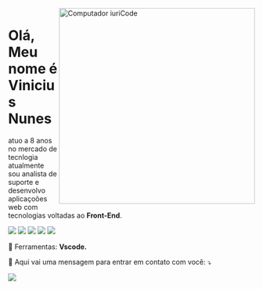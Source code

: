 <img src="https://raw.githubusercontent.com/MicaelliMedeiros/micaellimedeiros/master/image/computer-illustration.png" min-width="400px" max-width="400px" width="400px" align="right" alt="Computador iuriCode">

# Olá, Meu nome é Vinicius Nunes

<p align="left"> 
   atuo a 8 anos no mercado de tecnlogia atualmente sou analista de suporte e desenvolvo aplicaçoões web     com tecnologias voltadas ao <strong>Front-End</strong>.<br>
 
</p>

<p align="left">
 
   <img src="https://img.shields.io/badge/HTML5-E34F26?style=for-the-badge&logo=html5&logoColor=white">
   <img src="https://img.shields.io/badge/CSS3-1572B6?style=for-the-badge&logo=css3&logoColor=white">
   <img src="https://img.shields.io/badge/Sass-CC6699?style=for-the-badge&logo=sass&logoColor=white">
   <img src="https://img.shields.io/badge/JavaScript-323330?style=for-the-badge&logo=javascript&logoColor=F7DF1E">
   <img src="https://img.shields.io/badge/React-20232A?style=for-the-badge&logo=react&logoColor=61DAFB">
  
</p>

<p align="left">

  </p>

<p align="left">
  💼 Ferramentas: <strong>Vscode.</strong>
</p>

<p align="left">
  💌 Aqui vai uma mensagem para entrar em contato com você: ⤵️
</p>


  
  <a href="https://www.linkedin.com/in/vinicius-nunes-teixeira-da-silva-02408365/" alt="Linkedin">
  <img src="https://img.shields.io/badge/-Linkedin-0e76a8?style=flat-square&logo=Linkedin&logoColor=white&link=LINK-DO-SEU-LINKEDIN" /></a>
